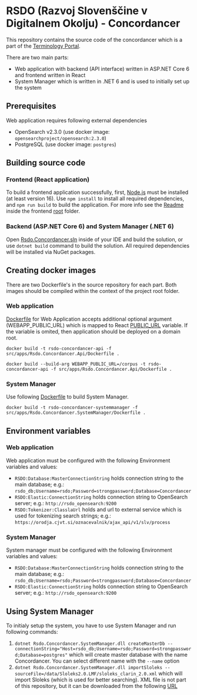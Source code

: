 # RSDO (Razvoj Slovenščine v Digitalnem Okolju) - Concordancer
This repository contains the source code of the concordancer which is a part of the [Terminology Portal](https://github.com/clarinsi/rsdo_term_portal).

There are two main parts:
- Web application with backend (API interface) written in ASP.NET Core 6 and frontend written in React
- System Manager which is written in .NET 6 and is used to initially set up the system

## Prerequisites
Web application requires following external dependencies
- OpenSearch v2.3.0 (use docker image: `opensearchproject/opensearch:2.3.0`)
- PostgreSQL (use docker image: `postgres`)

## Building source code
### Frontend (React application)
To build a frontend application successfully, first, [Node.js](https://nodejs.org/en/) must be installed (at least version 16).
Use `npm install` to install all required dependencies, and `npm run build` to build the application.
For more info see the [Readme](src/apps/Rsdo.Concordancer.Api/WebApp/README.md) inside the frontend [root](src/apps/Rsdo.Concordancer.Api/WebApp) folder.

### Backend (ASP.NET Core 6) and System Manager (.NET 6)
Open [Rsdo.Concordancer.sln](src/Rsdo.Concordancer.sln) inside of your IDE and build the solution, or use `dotnet build` command to build the solution. All required dependencies will be installed via NuGet packages.

## Creating docker images
There are two Dockerfile's in the source repository for each part. Both images should be compiled within the context of the project root folder.

### Web application
[Dockerfile](src/apps/Rsdo.Concordancer.Api/Dockerfile) for Web Application accepts additional optional argument (WEBAPP_PUBLIC_URL) which is mapped to React [PUBLIC_URL](https://create-react-app.dev/docs/using-the-public-folder/) variable. If the variable is omited, then application should be deployed on a domain root.

`docker build -t rsdo-concordancer-api -f src/apps/Rsdo.Concordancer.Api/Dockerfile .`

`docker build --build-arg WEBAPP_PUBLIC_URL=/corpus -t rsdo-concordancer-api -f src/apps/Rsdo.Concordancer.Api/Dockerfile .`

### System Manager
Use following [Dockerfile](src/apps/Rsdo.Concordancer.SystemManager/Dockerfile) to build System Manager.

`docker build -t rsdo-concordancer-systemmanager -f src/apps/Rsdo.Concordancer.SystemManager/Dockerfile .`

## Environment variables

### Web application
Web application must be configured with the following Environment variables and values:
- `RSDO:Database:MasterConnectionString` holds connection string to the main database; e.g.: `rsdo_db;Username=rsdo;Password=strongpassword;Database=Concordancer`
- `RSDO:Elastic:ConnectionString` holds connection string to OpenSearch server; e.g.: `http://rsdo_opensearch:9200`
- `RSDO:Tokenizer:ClasslaUrl` holds and url to external service which is used for tokenizing search strings; e.g.: `https://orodja.cjvt.si/oznacevalnik/ajax_api/v1/slv/process`

### System Manager
System manager must be configured with the following Environment variables and values:
- `RSDO:Database:MasterConnectionString` holds connection string to the main database; e.g.: `rsdo_db;Username=rsdo;Password=strongpassword;Database=Concordancer`
- `RSDO:Elastic:ConnectionString` holds connection string to OpenSearch server; e.g.: `http://rsdo_opensearch:9200`

## Using System Manager
To initialy setup the system, you have to use System Manager and run following commands:
1. `dotnet Rsdo.Concordancer.SystemManager.dll createMasterDb --connectionString="Host=rsdo_db;Username=rsdo;Password=strongpassword;Database=postgres"` which will create master database with the name Concordancer. You can select different name with the `--name` option
2. `dotnet Rsdo.Concordancer.SystemManager.dll importSloleks --sourceFile=/data/Sloleks2.0.LMF/sloleks_clarin_2.0.xml` which will import Sloleks (which is used for better searching). XML file is not part of this repository, but it can be downloaded from the following [URL](https://www.clarin.si/repository/xmlui/bitstream/handle/11356/1230/Sloleks2.0.LMF.zip?sequence=3&isAllowed=y)
